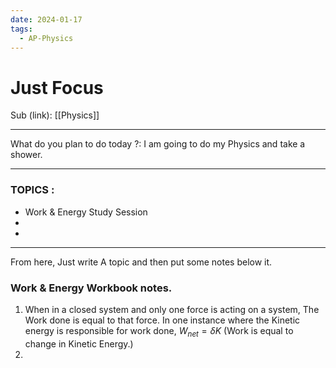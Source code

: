 ```yaml
---
date: 2024-01-17
tags:
  - AP-Physics
---
```


# Just Focus

Sub (link): [[Physics]]

---
What do you plan to do today ?: 
I am going to do my Physics and take a shower. 

---
### TOPICS : 
* Work & Energy Study Session
* 
* 
---
From here, Just write A topic and then put some notes below it. 

### Work & Energy Workbook notes.
1. When in a closed system and only one force is acting on a system, The Work done is equal to that force. In one instance where the Kinetic energy is responsible for work done, $W_{net} = \delta K$ (Work is equal to change in Kinetic Energy.)
2. 


